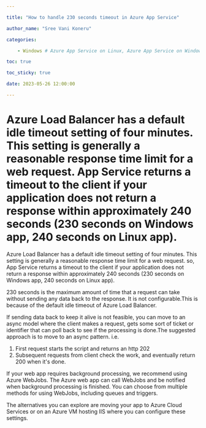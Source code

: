 ```yaml
---

title: "How to handle 230 seconds timeout in Azure App Service"

author_name: "Sree Vani Koneru"

categories:

    - Windows # Azure App Service on Linux, Azure App Service on Windows

toc: true

toc_sticky: true

date: 2023-05-26 12:00:00

---
```

<html>
<head>
  <!-- Google tag (gtag.js) -->
<script async src="https://www.googletagmanager.com/gtag/js?id=G-0DC5DVJXR5"></script>
<script>
  window.dataLayer = window.dataLayer || [];
  function gtag(){dataLayer.push(arguments);}
  gtag('js', new Date());
  gtag('config', 'G-0DC5DVJXR5');
</script>
</head>
</html>

Azure Load Balancer has a default idle timeout setting of four minutes. This setting is generally a reasonable response time limit for a web request. App Service returns a timeout to the client if your application does not return a response within approximately 240 seconds (230 seconds on Windows app, 240 seconds on Linux app).
=======
Azure Load Balancer has a default idle timeout setting of four minutes. This setting is generally a reasonable response time limit for a web request. so, App Service returns a timeout to the client if your application does not return a response within approximately 240 seconds (230 seconds on Windows app, 240 seconds on Linux app).

230 seconds is the maximum amount of time that a request can take without sending any data back to the response. It is not configurable.This is because of the default idle timeout of Azure Load Balancer. 


If sending data back to keep it alive is not feasible, you can move to an async model where the client makes a request, gets some sort of ticket or identifier that  can poll back to see if the processing is done.The suggested approach is to move to an async pattern. i.e.

1. First request starts the script and returns an http 202
2. Subsequent requests from client check the work, and eventually return 200 when it's done.

 If your web app requires background processing, we recommend using Azure WebJobs. The Azure web app can call WebJobs and be notified when background processing is finished. You can choose from multiple methods for using WebJobs, including queues and triggers.

The alternatives you can explore are moving your app to Azure Cloud Services or on an Azure VM hosting IIS where you can configure these settings.




